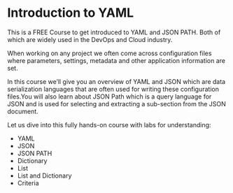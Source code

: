 # Introduction to YAML

This is a FREE Course to get introduced to YAML and JSON PATH. Both of which are widely used in the DevOps and Cloud industry.

When working on any project we often come across configuration files where parameters, settings, metadata and other application information are set.

In this course we’ll give you an overview of YAML and JSON which are data serialization languages that are often used for writing these configuration files.You will also learn about JSON Path which is a query language for JSON and is used for selecting and extracting a sub-section from the JSON document.

Let us dive into this fully hands-on course with labs for understanding: 
- YAML
- JSON
- JSON PATH
- Dictionary
- List
- List and Dictionary
- Criteria

